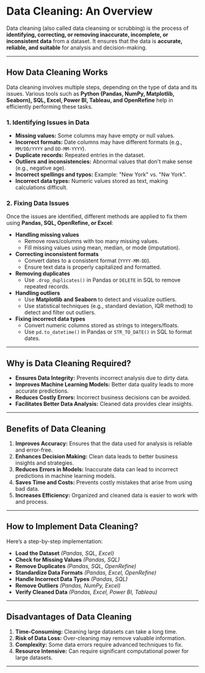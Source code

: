 # Data Cleaning: An Overview
Data cleaning (also called data cleansing or scrubbing) is the process of **identifying, correcting, or removing inaccurate, incomplete, or inconsistent data** from a dataset. It ensures that the data is **accurate, reliable, and suitable** for analysis and decision-making.

---

## How Data Cleaning Works
Data cleaning involves multiple steps, depending on the type of data and its issues. Various tools such as **Python (Pandas, NumPy, Matplotlib, Seaborn), SQL, Excel, Power BI, Tableau, and OpenRefine** help in efficiently performing these tasks.

### 1. Identifying Issues in Data
- **Missing values:** Some columns may have empty or null values.  
- **Incorrect formats:** Date columns may have different formats (e.g., `MM/DD/YYYY` and `DD-MM-YYYY`).  
- **Duplicate records:** Repeated entries in the dataset.  
- **Outliers and inconsistencies:** Abnormal values that don't make sense (e.g., negative age).  
- **Incorrect spellings and typos:** Example: "New York" vs. "Nw York".  
- **Incorrect data types:** Numeric values stored as text, making calculations difficult.  

### 2. Fixing Data Issues
Once the issues are identified, different methods are applied to fix them using **Pandas, SQL, OpenRefine, or Excel**:  
- **Handling missing values**  
  - Remove rows/columns with too many missing values.  
  - Fill missing values using mean, median, or mode (imputation).  
- **Correcting inconsistent formats**  
  - Convert dates to a consistent format (`YYYY-MM-DD`).  
  - Ensure text data is properly capitalized and formatted.  
- **Removing duplicates**  
  - Use `.drop_duplicates()` in Pandas or `DELETE` in SQL to remove repeated records.  
- **Handling outliers**  
  - Use **Matplotlib and Seaborn** to detect and visualize outliers.  
  - Use statistical techniques (e.g., standard deviation, IQR method) to detect and filter out outliers.  
- **Fixing incorrect data types**  
  - Convert numeric columns stored as strings to integers/floats.  
  - Use `pd.to_datetime()` in Pandas or `STR_TO_DATE()` in SQL to format dates.  

---

## Why is Data Cleaning Required?
- **Ensures Data Integrity:** Prevents incorrect analysis due to dirty data.  
- **Improves Machine Learning Models:** Better data quality leads to more accurate predictions.  
- **Reduces Costly Errors:** Incorrect business decisions can be avoided.  
- **Facilitates Better Data Analysis:** Cleaned data provides clear insights.  

---

## Benefits of Data Cleaning
1. **Improves Accuracy:** Ensures that the data used for analysis is reliable and error-free.  
2. **Enhances Decision Making:** Clean data leads to better business insights and strategies.  
3. **Reduces Errors in Models:** Inaccurate data can lead to incorrect predictions in machine learning models.  
4. **Saves Time and Costs:** Prevents costly mistakes that arise from using bad data.  
5. **Increases Efficiency:** Organized and cleaned data is easier to work with and process.  

---

## How to Implement Data Cleaning?
Here’s a step-by-step implementation:
- **Load the Dataset** *(Pandas, SQL, Excel)*  
- **Check for Missing Values** *(Pandas, SQL)*  
- **Remove Duplicates** *(Pandas, SQL, OpenRefine)*  
- **Standardize Data Formats** *(Pandas, Excel, OpenRefine)*  
- **Handle Incorrect Data Types** *(Pandas, SQL)*  
- **Remove Outliers** *(Pandas, NumPy, Excel)*  
- **Verify Cleaned Data** *(Pandas, Excel, Power BI, Tableau)*  

---

## Disadvantages of Data Cleaning
1. **Time-Consuming:** Cleaning large datasets can take a long time.  
2. **Risk of Data Loss:** Over-cleaning may remove valuable information.  
3. **Complexity:** Some data errors require advanced techniques to fix.  
4. **Resource Intensive:** Can require significant computational power for large datasets.  

---


